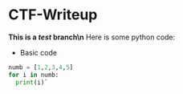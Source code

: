 # CTF-Writeup
**This is a _test_ branch\n**
Here is some python code:
- Basic code
```python
numb = [1,2,3,4,5]
for i in numb:
  print(i)`
```

